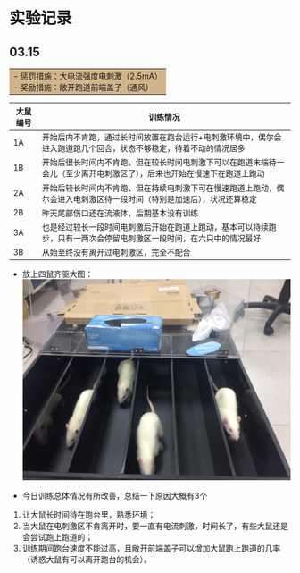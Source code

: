 # 实验记录

## 03.15
<table><tr><td bgcolor=Tan>
- 惩罚措施：大电流强度电刺激（2.5mA）<br>
- 奖励措施：敞开跑道前端盖子（通风）<br>
</td></tr></table>
 
 大鼠编号   |   训练情况  
---------  |  ---------
1A     |开始后内不肯跑，通过长时间放置在跑台运行+电刺激环境中，偶尔会进入跑道跑几个回合，状态不够稳定，待着不动的情况居多
1B     |开始后很长时间内不肯跑，但在较长时间电刺激下可以在跑道末端待一会儿（至少离开电刺激区了），后来也开始在慢速下在跑道上跑动 
2A     |开始后较长时间内不肯跑，但在持续电刺激下可在慢速跑道上跑动，偶尔会进入电刺激区待一段时间（特别是加速后），状况还算稳定   
2B     |昨天尾部伤口还在流液体，后期基本没有训练     
3A     |也是经过较长一段时间电刺激后开始在跑道上跑动，基本可以持续跑步，只有一两次会停留电刺激区一段时间，在六只中的情况最好     
3B     |从始至终没有离开过电刺激区，完全不配合     


* 放上四鼠齐驱大图：
![image](https://github.com/Junya5/DataScience/blob/master/PeripheralNerve-Junya5/IMG/img-0315-4-2.jpg)

* 今日训练总体情况有所改善，总结一下原因大概有3个
1. 让大鼠长时间待在跑台里，熟悉环境；
2. 当大鼠在电刺激区不肯离开时，要一直有电流刺激，时间长了，有些大鼠还是会尝试跑上跑道的；
3. 训练期间跑台速度不能过高，且敞开前端盖子可以增加大鼠跑上跑道的几率（诱惑大鼠有可以离开跑台的机会）。
